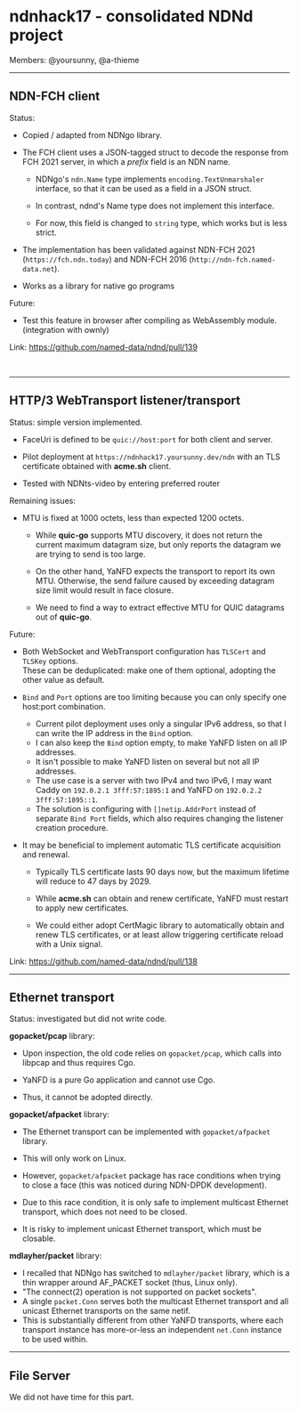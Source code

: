 # ndnhack17 - consolidated NDNd project

Members: @yoursunny, @a-thieme

***

## NDN-FCH client

Status:

* Copied / adapted from NDNgo library.

* The FCH client uses a JSON-tagged struct to decode the response from FCH 2021 server, in which a *prefix* field is an NDN name.

  * NDNgo's `ndn.Name` type implements `encoding.TextUnmarshaler` interface, so that it can be used as a field in a JSON struct.

  * In contrast, ndnd's Name type does not implement this interface.

  * For now, this field is changed to `string` type, which works but is less strict.

* The implementation has been validated against NDN-FCH 2021 (`https://fch.ndn.today`) and NDN-FCH 2016 (`http://ndn-fch.named-data.net`).

* Works as a library for native go programs

Future:

* Test this feature in browser after compiling as WebAssembly module. (integration with ownly)

Link: <https://github.com/named-data/ndnd/pull/139>&#x20;

<br />

***

## HTTP/3 WebTransport listener/transport

Status: simple version implemented.

* FaceUri is defined to be `quic://host:port` for both client and server.

* Pilot deployment at `https://ndnhack17.yoursunny.dev/ndn` with an TLS certificate obtained with **acme.sh** client.

* Tested with NDNts-video by entering preferred router

Remaining issues:

* MTU is fixed at 1000 octets, less than expected 1200 octets.

  * While **quic-go** supports MTU discovery, it does not return the current maximum datagram size, but only reports the datagram we are trying to send is too large.

  * On the other hand, YaNFD expects the transport to report its own MTU. Otherwise, the send failure caused by exceeding datagram size limit would result in face closure.

  * We need to find a way to extract effective MTU for QUIC datagrams out of **quic-go**.

Future:

* Both WebSocket and WebTransport configuration has `TLSCert` and `TLSKey` options.\
  These can be deduplicated: make one of them optional, adopting the other value as default.

* `Bind` and `Port` options are too limiting because you can only specify one host:port combination.

  * Current pilot deployment uses only a singular IPv6 address, so that I can write the IP address in the `Bind` option.
  * I can also keep the `Bind` option empty, to make YaNFD listen on all IP addresses.
  * It isn't possible to make YaNFD listen on several but not all IP addresses.
  * The use case is a server with two IPv4 and two IPv6, I may want Caddy on `192.0.2.1 3fff:57:1895:1` and YaNFD on `192.0.2.2 3fff:57:1895::1`.
  * The solution is configuring with `[]netip.AddrPort` instead of separate `Bind Port` fields, which also requires changing the listener creation procedure.

* It may be beneficial to implement automatic TLS certificate acquisition and renewal.

  * Typically TLS certificate lasts 90 days now, but the maximum lifetime will reduce to 47 days by 2029.

  * While **acme.sh** can obtain and renew certificate, YaNFD must restart to apply new certificates.

  * We could either adopt CertMagic library to automatically obtain and renew TLS certificates, or at least allow triggering certificate reload with a Unix signal.

Link: <https://github.com/named-data/ndnd/pull/138>

***

## Ethernet transport

Status: investigated but did not write code.

**gopacket/pcap** library:

* Upon inspection, the old code relies on `gopacket/pcap`, which calls into libpcap and thus requires Cgo.

* YaNFD is a pure Go application and cannot use Cgo.

* Thus, it cannot be adopted directly.

**gopacket/afpacket** library:

* The Ethernet transport can be implemented with `gopacket/afpacket` library.

* This will only work on Linux.

* However, `gopacket/afpacket` package has race conditions when trying to close a face (this was noticed during NDN-DPDK development).

* Due to this race condition, it is only safe to implement multicast Ethernet transport, which does not need to be closed.

* It is risky to implement unicast Ethernet transport, which must be closable.

**mdlayher/packet** library:

* I recalled that NDNgo has switched to `mdlayher/packet` library, which is a thin wrapper around AF\_PACKET socket (thus, Linux only).
* "The connect(2) operation is not supported on packet sockets".
* A single `packet.Conn` serves both the multicast Ethernet transport and all unicast Ethernet transports on the same netif.
* This is substantially different from other YaNFD transports, where each transport instance has more-or-less an independent `net.Conn` instance to be used within.

***

## File Server

We did not have time for this part.


